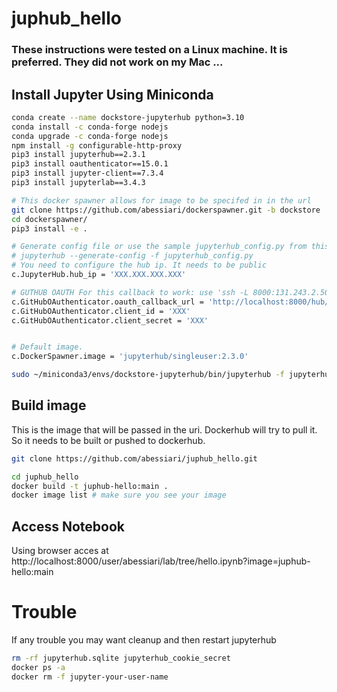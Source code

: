 # juphub_hello

### These instructions were tested on a Linux machine. It is preferred. They did not work on my Mac ... 

## Install Jupyter Using Miniconda

```sh
conda create --name dockstore-jupyterhub python=3.10
conda install -c conda-forge nodejs
conda upgrade -c conda-forge nodejs
npm install -g configurable-http-proxy
pip3 install jupyterhub==2.3.1
pip3 install oauthenticator==15.0.1
pip3 install jupyter-client==7.3.4
pip3 install jupyterlab==3.4.3

# This docker spawner allows for image to be specifed in in the url
git clone https://github.com/abessiari/dockerspawner.git -b dockstore
cd dockerspawner/
pip3 install -e .

# Generate config file or use the sample jupyterhub_config.py from this repo
# jupyterhub --generate-config -f jupyterhub_config.py 
# You need to configure the hub ip. It needs to be public 
c.JupyterHub.hub_ip = 'XXX.XXX.XXX.XXX'

# GUTHUB OAUTH For this callback to work: use 'ssh -L 8000:131.243.2.50:8000 username@HUB_PUBLIC_IP'
c.GitHubOAuthenticator.oauth_callback_url = 'http://localhost:8000/hub/oauth_callback'
c.GitHubOAuthenticator.client_id = 'XXX'
c.GitHubOAuthenticator.client_secret = 'XXX'


# Default image. 
c.DockerSpawner.image = 'jupyterhub/singleuser:2.3.0'

sudo ~/miniconda3/envs/dockstore-jupyterhub/bin/jupyterhub -f jupyterhub_config.py
```

## Build image

This is the image that will be passed in the uri. Dockerhub will try to pull it. 
So it needs to be built or pushed to dockerhub. 

```sh
git clone https://github.com/abessiari/juphub_hello.git

cd juphub_hello
docker build -t juphub-hello:main .
docker image list # make sure you see your image
```

## Access Notebook

Using browser acces at http://localhost:8000/user/abessiari/lab/tree/hello.ipynb?image=juphub-hello:main

# Trouble

If any trouble you may want cleanup and then restart jupyterhub 

```sh 
rm -rf jupyterhub.sqlite jupyterhub_cookie_secret 
docker ps -a
docker rm -f jupyter-your-user-name
```
